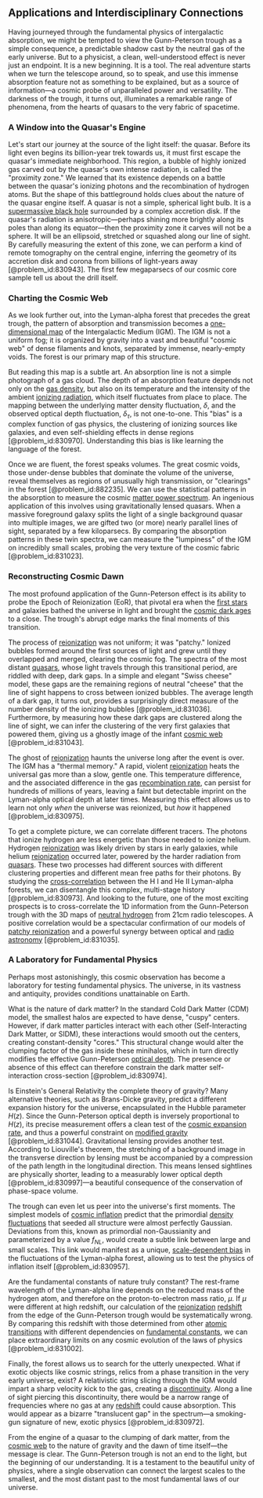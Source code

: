 ## Applications and Interdisciplinary Connections

Having journeyed through the fundamental physics of intergalactic absorption, we might be tempted to view the Gunn-Peterson trough as a simple consequence, a predictable shadow cast by the neutral gas of the early universe. But to a physicist, a clean, well-understood effect is never just an endpoint. It is a new beginning. It is a tool. The real adventure starts when we turn the telescope around, so to speak, and use this immense absorption feature not as something to be explained, but as a source of information—a cosmic probe of unparalleled power and versatility. The darkness of the trough, it turns out, illuminates a remarkable range of phenomena, from the hearts of quasars to the very fabric of spacetime.

### A Window into the Quasar's Engine

Let's start our journey at the source of the light itself: the quasar. Before its light even begins its billion-year trek towards us, it must first escape the quasar's immediate neighborhood. This region, a bubble of highly ionized gas carved out by the quasar's own intense radiation, is called the "proximity zone." We learned that its existence depends on a battle between the quasar's ionizing photons and the recombination of hydrogen atoms. But the shape of this battleground holds clues about the nature of the quasar engine itself. A quasar is not a simple, spherical light bulb. It is a [supermassive black hole](@article_id:159462) surrounded by a complex accretion disk. If the quasar's radiation is anisotropic—perhaps shining more brightly along its poles than along its equator—then the proximity zone it carves will not be a sphere. It will be an ellipsoid, stretched or squashed along our line of sight. By carefully measuring the extent of this zone, we can perform a kind of remote tomography on the central engine, inferring the geometry of its accretion disk and corona from billions of light-years away [@problem_id:830943]. The first few megaparsecs of our cosmic core sample tell us about the drill itself.

### Charting the Cosmic Web

As we look further out, into the Lyman-alpha forest that precedes the great trough, the pattern of absorption and transmission becomes a [one-dimensional map](@article_id:264457) of the Intergalactic Medium (IGM). The IGM is not a uniform fog; it is organized by gravity into a vast and beautiful "cosmic web" of dense filaments and knots, separated by immense, nearly-empty voids. The forest is our primary map of this structure.

But reading this map is a subtle art. An absorption line is not a simple photograph of a gas cloud. The depth of an absorption feature depends not only on the [gas density](@article_id:143118), but also on its temperature and the intensity of the ambient [ionizing radiation](@article_id:148649), which itself fluctuates from place to place. The mapping between the underlying matter density fluctuation, $\delta$, and the observed optical depth fluctuation, $\delta_{\tau}$, is not one-to-one. This "bias" is a complex function of gas physics, the clustering of ionizing sources like galaxies, and even self-shielding effects in dense regions [@problem_id:830970]. Understanding this bias is like learning the language of the forest.

Once we are fluent, the forest speaks volumes. The great cosmic voids, those under-dense bubbles that dominate the volume of the universe, reveal themselves as regions of unusually high transmission, or "clearings" in the forest [@problem_id:882235]. We can use the statistical patterns in the absorption to measure the cosmic [matter power spectrum](@article_id:160913). An ingenious application of this involves using gravitationally lensed quasars. When a massive foreground galaxy splits the light of a single background quasar into multiple images, we are gifted two (or more) nearly parallel lines of sight, separated by a few kiloparsecs. By comparing the absorption patterns in these twin spectra, we can measure the "lumpiness" of the IGM on incredibly small scales, probing the very texture of the cosmic fabric [@problem_id:831023].

### Reconstructing Cosmic Dawn

The most profound application of the Gunn-Peterson effect is its ability to probe the Epoch of Reionization (EoR), that pivotal era when the [first stars](@article_id:157997) and galaxies bathed the universe in light and brought the [cosmic dark ages](@article_id:159280) to a close. The trough's abrupt edge marks the final moments of this transition.

The process of [reionization](@article_id:157862) was not uniform; it was "patchy." Ionized bubbles formed around the first sources of light and grew until they overlapped and merged, clearing the cosmic fog. The spectra of the most distant [quasars](@article_id:158727), whose light travels through this transitional period, are riddled with deep, dark gaps. In a simple and elegant "Swiss cheese" model, these gaps are the remaining regions of neutral "cheese" that the line of sight happens to cross between ionized bubbles. The average length of a dark gap, it turns out, provides a surprisingly direct measure of the number density of the ionizing bubbles [@problem_id:831036]. Furthermore, by measuring how these dark gaps are clustered along the line of sight, we can infer the clustering of the very first galaxies that powered them, giving us a ghostly image of the infant [cosmic web](@article_id:161548) [@problem_id:831043].

The ghost of [reionization](@article_id:157862) haunts the universe long after the event is over. The IGM has a "thermal memory." A rapid, violent [reionization](@article_id:157862) heats the universal gas more than a slow, gentle one. This temperature difference, and the associated difference in the gas [recombination rate](@article_id:202777), can persist for hundreds of millions of years, leaving a faint but detectable imprint on the Lyman-alpha optical depth at later times. Measuring this effect allows us to learn not only *when* the universe was reionized, but *how* it happened [@problem_id:830975].

To get a complete picture, we can correlate different tracers. The photons that ionize hydrogen are less energetic than those needed to ionize helium. Hydrogen [reionization](@article_id:157862) was likely driven by stars in early galaxies, while helium [reionization](@article_id:157862) occurred later, powered by the harder radiation from [quasars](@article_id:158727). These two processes had different sources with different clustering properties and different mean free paths for their photons. By studying the [cross-correlation](@article_id:142859) between the H I and He II Lyman-alpha forests, we can disentangle this complex, multi-stage history [@problem_id:830973]. And looking to the future, one of the most exciting prospects is to cross-correlate the 1D information from the Gunn-Peterson trough with the 3D maps of [neutral hydrogen](@article_id:173777) from 21cm radio telescopes. A positive correlation would be a spectacular confirmation of our models of [patchy reionization](@article_id:158913) and a powerful synergy between optical and [radio astronomy](@article_id:152719) [@problem_id:831035].

### A Laboratory for Fundamental Physics

Perhaps most astonishingly, this cosmic observation has become a laboratory for testing fundamental physics. The universe, in its vastness and antiquity, provides conditions unattainable on Earth.

What is the nature of dark matter? In the standard Cold Dark Matter (CDM) model, the smallest halos are expected to have dense, "cuspy" centers. However, if dark matter particles interact with each other (Self-Interacting Dark Matter, or SIDM), these interactions would smooth out the centers, creating constant-density "cores." This structural change would alter the clumping factor of the gas inside these minihalos, which in turn directly modifies the effective Gunn-Peterson [optical depth](@article_id:158523). The presence or absence of this effect can therefore constrain the dark matter self-interaction cross-section [@problem_id:830974].

Is Einstein's General Relativity the complete theory of gravity? Many alternative theories, such as Brans-Dicke gravity, predict a different expansion history for the universe, encapsulated in the Hubble parameter $H(z)$. Since the Gunn-Peterson optical depth is inversely proportional to $H(z)$, its precise measurement offers a clean test of the [cosmic expansion rate](@article_id:161454), and thus a powerful constraint on [modified gravity](@article_id:158365) [@problem_id:831044]. Gravitational lensing provides another test. According to Liouville's theorem, the stretching of a background image in the transverse direction by lensing must be accompanied by a compression of the path length in the longitudinal direction. This means lensed sightlines are physically shorter, leading to a measurably lower optical depth [@problem_id:830997]—a beautiful consequence of the conservation of phase-space volume.

The trough can even let us peer into the universe's first moments. The simplest models of [cosmic inflation](@article_id:156104) predict that the primordial [density fluctuations](@article_id:143046) that seeded all structure were almost perfectly Gaussian. Deviations from this, known as primordial non-Gaussianity and parameterized by a value $f_{NL}$, would create a subtle link between large and small scales. This link would manifest as a unique, [scale-dependent bias](@article_id:157714) in the fluctuations of the Lyman-alpha forest, allowing us to test the physics of inflation itself [@problem_id:830957].

Are the fundamental constants of nature truly constant? The rest-frame wavelength of the Lyman-alpha line depends on the reduced mass of the hydrogen atom, and therefore on the proton-to-electron mass ratio, $\mu$. If $\mu$ were different at high redshift, our calculation of the [reionization](@article_id:157862) [redshift](@article_id:159451) from the edge of the Gunn-Peterson trough would be systematically wrong. By comparing this redshift with those determined from other [atomic transitions](@article_id:157773) with different dependencies on [fundamental constants](@article_id:148280), we can place extraordinary limits on any cosmic evolution of the laws of physics [@problem_id:831002].

Finally, the forest allows us to search for the utterly unexpected. What if exotic objects like cosmic strings, relics from a phase transition in the very early universe, exist? A relativistic string slicing through the IGM would impart a sharp velocity kick to the gas, creating a [discontinuity](@article_id:143614). Along a line of sight piercing this discontinuity, there would be a narrow range of frequencies where no gas at any [redshift](@article_id:159451) could cause absorption. This would appear as a bizarre "translucent gap" in the spectrum—a smoking-gun signature of new, exotic physics [@problem_id:830972].

From the engine of a quasar to the clumping of dark matter, from the [cosmic web](@article_id:161548) to the nature of gravity and the dawn of time itself—the message is clear. The Gunn-Peterson trough is not an end to the light, but the beginning of our understanding. It is a testament to the beautiful unity of physics, where a single observation can connect the largest scales to the smallest, and the most distant past to the most fundamental laws of our universe.
